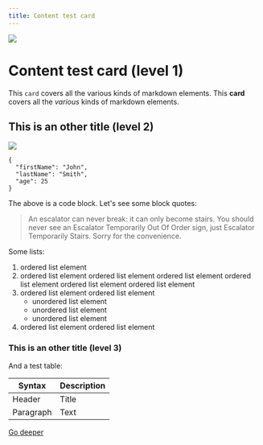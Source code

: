 ```yaml
---
title: Content test card
---
```


![](/img/how-it-works/canister-lifecycle.600x300.jpg)

# Content test card (level 1)

This `card` covers all the various kinds of markdown elements. This **card** covers all the _various_ kinds of markdown elements.

## This is an other title (level 2)

![](/img/how-it-works/consensus.600x300.jpg)

```
{
  "firstName": "John",
  "lastName": "Smith",
  "age": 25
}
```

The above is a code block. Let's see some block quotes:

> An escalator can never break: it can only become stairs. You should never see an Escalator Temporarily Out Of Order sign, just Escalator Temporarily Stairs. Sorry for the convenience.

Some lists:

1. ordered list element
1. ordered list element ordered list element ordered list element ordered list element ordered list element ordered list element
1. ordered list element ordered list element
   - unordered list element
   - unordered list element
   - unordered list element
1. ordered list element ordered list element

### This is an other title (level 3)

And a test table:

| Syntax    | Description |
| --------- | ----------- |
| Header    | Title       |
| Paragraph | Text        |

[Go deeper](/how-it-works/test-subpage/)
